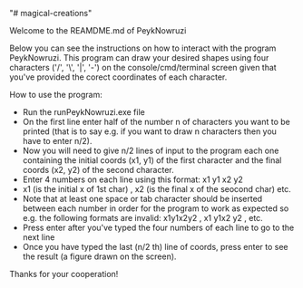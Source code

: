 "# magical-creations" 

Welcome to the REAMDME.md of PeykNowruzi


Below you can see the instructions on how to interact with the program PeykNowruzi.
This program can draw your desired shapes using four characters ('/', '\\', '|', '-') on the console/cmd/terminal screen given that you've provided the corect coordinates of each character.


How to use the program:
- Run the runPeykNowruzi.exe file
- On the first line enter half of the number n of characters you want to be printed (that is to say e.g. if you want to draw n characters then you have to enter n/2).
- Now you will need to give n/2 lines of input to the program each one containing the initial coords (x1, y1) of the first character
and the final coords (x2, y2) of the second character.
- Enter 4 numbers on each line using this format: x1 y1 x2 y2
- x1 (is the initial x of 1st char) , x2 (is the final x of the seocond char) etc.
- Note that at least one space or tab character should be inserted between each number in order for the program to work as expected so e.g. the following formats are invalid: x1y1x2y2 , x1 y1x2 y2 , etc.
- Press enter after you've typed the four numbers of each line to go to the next line
- Once you have typed the last (n/2 th) line of coords, press enter to see the result (a figure drawn on the screen).


Thanks for your cooperation!
